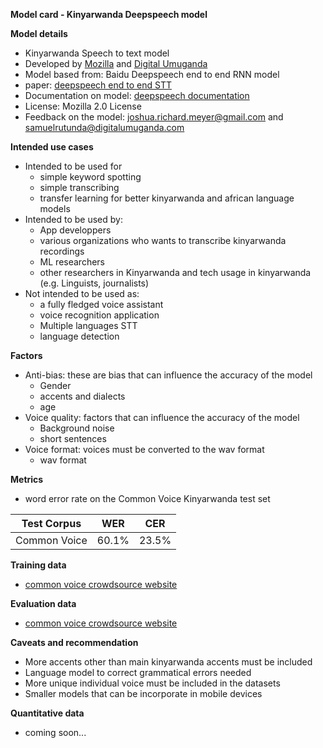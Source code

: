 **Model card - Kinyarwanda Deepspeech model**

**Model details**
- Kinyarwanda Speech to text model
- Developed by [Mozilla](mozilla.org) and [Digital Umuganda](digitalumuganda.com)
- Model based from: Baidu Deepspeech end to end RNN model
- paper: [deepspeech end to end STT](https://arxiv.org/pdf/1412.5567.pdf)
- Documentation on model: [deepspeech documentation](https://deepspeech.readthedocs.io/)
- License: Mozilla 2.0 License
- Feedback on the model: joshua.richard.meyer@gmail.com and samuelrutunda@digitalumuganda.com

**Intended use cases**
- Intended to be used for 
  - simple keyword spotting
  - simple transcribing
  - transfer learning for better kinyarwanda and african language models
- Intended to be used by:
  - App developpers
  - various organizations who wants to transcribe kinyarwanda recordings
  - ML researchers
  - other researchers in Kinyarwanda and tech usage in kinyarwanda (e.g. Linguists, journalists)
- Not intended to be used as:
  - a fully fledged voice assistant
  - voice recognition application 
  - Multiple languages STT
  - language detection 
  
**Factors**
- Anti-bias: these are bias that can influence the accuracy of the model
  - Gender
  - accents and dialects
  - age
- Voice quality: factors that can influence the accuracy of the model
  - Background noise
  - short sentences
- Voice format: voices must be converted to the wav format
  - wav format
  
**Metrics**
- word error rate on the Common Voice Kinyarwanda test set

|Test Corpus|WER|CER|
|-----------|---|---|
|Common Voice|60.1\%|23.5\%|

**Training data**
- [common voice crowdsource website](https://commonvoice.mozilla.org/en/datasets)

**Evaluation data**
- [common voice crowdsource website](https://commonvoice.mozilla.org/en/datasets)

**Caveats and recommendation**
- More accents other than main kinyarwanda accents must be included
- Language model to correct grammatical errors needed
- More unique individual voice must be included in the datasets
- Smaller models that can be incorporate in mobile devices

**Quantitative data**
- coming soon...
